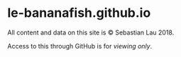 # le-bananafish.github.io

All content and data on this site is © Sebastian Lau 2018.

Access to this through GitHub is for _viewing only_.
